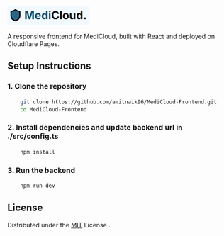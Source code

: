 [![medicloud-logo](https://github.com/amitnaik96/MediCloud-Backend/blob/master/images/medicloud-logo.png)](https://medicloud.realamit.xyz/)  

A responsive frontend for MediCloud, built with React and deployed on Cloudflare Pages.

## **Setup Instructions**  

### **1. Clone the repository**  
```bash
    git clone https://github.com/amitnaik96/MediCloud-Frontend.git
    cd MediCloud-Frontend
```
### **2. Install dependencies and update backend url in ./src/config.ts**  
```bash
    npm install
```
### **3. Run the backend**  
```bash
    npm run dev
```

## License
Distributed under the [MIT](https://github.com/amitnaik96/MediCloud-Frontend/blob/master/LICENSE) License .